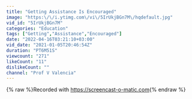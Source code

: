 ```yaml
---
title: "Getting Assistance Is Encouraged"
image: "https:\/\/i.ytimg.com\/vi\/5IrUkjBGn7M\/hqdefault.jpg"
vid_id: "5IrUkjBGn7M"
categories: "Education"
tags: ["Getting","Assistance","Encouraged"]
date: "2022-04-16T03:21:10+03:00"
vid_date: "2021-01-05T20:46:54Z"
duration: "PT6M51S"
viewcount: "271"
likeCount: "11"
dislikeCount: ""
channel: "Prof V Valencia"
---
```

{% raw %}Recorded with <a rel="nofollow" target="blank" href="https://screencast-o-matic.com">https://screencast-o-matic.com</a>{% endraw %}

